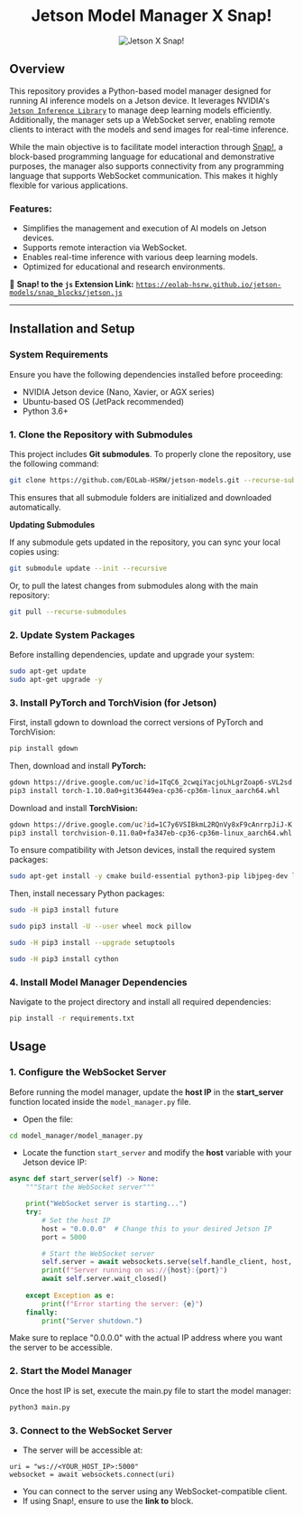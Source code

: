 <h1 align = "center">Jetson Model Manager X Snap! </h1>

<p align="center">
  <img src="https://github.com/user-attachments/assets/c9056f44-5639-41bb-b2b1-2473cf0680e9" alt="Jetson X Snap!" />
</p>

## Overview

This repository provides a Python-based model manager designed for running AI inference models on a Jetson device. It leverages NVIDIA's [`Jetson Inference Library`](https://github.com/dusty-nv/jetson-inference) to manage deep learning models efficiently. Additionally, the manager sets up a WebSocket server, enabling remote clients to interact with the models and send images for real-time inference.

While the main objective is to facilitate model interaction through [Snap!](https://snap.berkeley.edu/), a block-based programming language for educational and demonstrative purposes, the manager also supports connectivity from any programming language that supports WebSocket communication. This makes it highly flexible for various applications.

### Features:
- Simplifies the management and execution of AI models on Jetson devices.
- Supports remote interaction via WebSocket.
- Enables real-time inference with various deep learning models.
- Optimized for educational and research environments.

🔗 **Snap! to the `js` Extension Link:** [`https://eolab-hsrw.github.io/jetson-models/snap_blocks/jetson.js`](https://eolab-hsrw.github.io/jetson-models/snap_blocks/jetson.js)

---

## Installation and Setup

### System Requirements
Ensure you have the following dependencies installed before proceeding:
- NVIDIA Jetson device (Nano, Xavier, or AGX series)
- Ubuntu-based OS (JetPack recommended)
- Python 3.6+

### 1. Clone the Repository with Submodules

This project includes **Git submodules**. To properly clone the repository, use the following command:

```sh
git clone https://github.com/EOLab-HSRW/jetson-models.git --recurse-submodules
```

This ensures that all submodule folders are initialized and downloaded automatically.

**Updating Submodules**

If any submodule gets updated in the repository, you can sync your local copies using:

```sh
git submodule update --init --recursive
```

Or, to pull the latest changes from submodules along with the main repository:

```sh
git pull --recurse-submodules
```

### 2. Update System Packages

Before installing dependencies, update and upgrade your system:

```sh
sudo apt-get update
sudo apt-get upgrade -y
```

### 3. Install PyTorch and TorchVision (for Jetson)

First, install gdown to download the correct versions of PyTorch and TorchVision:

```sh
pip install gdown

```

Then, download and install **PyTorch:**

```sh
gdown https://drive.google.com/uc?id=1TqC6_2cwqiYacjoLhLgrZoap6-sVL2sd
pip3 install torch-1.10.0a0+git36449ea-cp36-cp36m-linux_aarch64.whl
```

Download and install **TorchVision:**

```sh
gdown https://drive.google.com/uc?id=1C7y6VSIBkmL2RQnVy8xF9cAnrrpJiJ-K
pip3 install torchvision-0.11.0a0+fa347eb-cp36-cp36m-linux_aarch64.whl
```

To ensure compatibility with Jetson devices, install the required system packages:

```sh
sudo apt-get install -y cmake build-essential python3-pip libjpeg-dev libopenblas-dev libopenmpi-dev libomp-dev
```

Then, install necessary Python packages:

```sh
sudo -H pip3 install future
```

```sh
sudo pip3 install -U --user wheel mock pillow
```

```sh
sudo -H pip3 install --upgrade setuptools
```

```sh
sudo -H pip3 install cython
```

### 4. Install Model Manager Dependencies

Navigate to the project directory and install all required dependencies:

```sh
pip install -r requirements.txt
```

## Usage

### 1. Configure the WebSocket Server

Before running the model manager, update the **host IP** in the **start_server** function located inside the `model_manager.py` file.

* Open the file:

```bash
cd model_manager/model_manager.py
```

* Locate the function `start_server` and modify the **host** variable with your Jetson device IP:

```python
async def start_server(self) -> None:
    """Start the WebSocket server"""

    print("WebSocket server is starting...")
    try:
        # Set the host IP
        host = "0.0.0.0"  # Change this to your desired Jetson IP
        port = 5000

        # Start the WebSocket server
        self.server = await websockets.serve(self.handle_client, host, port)
        print(f"Server running on ws://{host}:{port}")    
        await self.server.wait_closed()
        
    except Exception as e:
        print(f"Error starting the server: {e}")
    finally:
        print("Server shutdown.")
```

Make sure to replace "0.0.0.0" with the actual IP address where you want the server to be accessible.

### 2. Start the Model Manager

Once the host IP is set, execute the main.py file to start the model manager:

```sh
python3 main.py
```

### 3.  Connect to the WebSocket Server

* The server will be accessible at:

```python3
uri = "ws://<YOUR_HOST_IP>:5000"
websocket = await websockets.connect(uri)
```

* You can connect to the server using any WebSocket-compatible client.
* If using Snap!, ensure to use the **link to** block.
